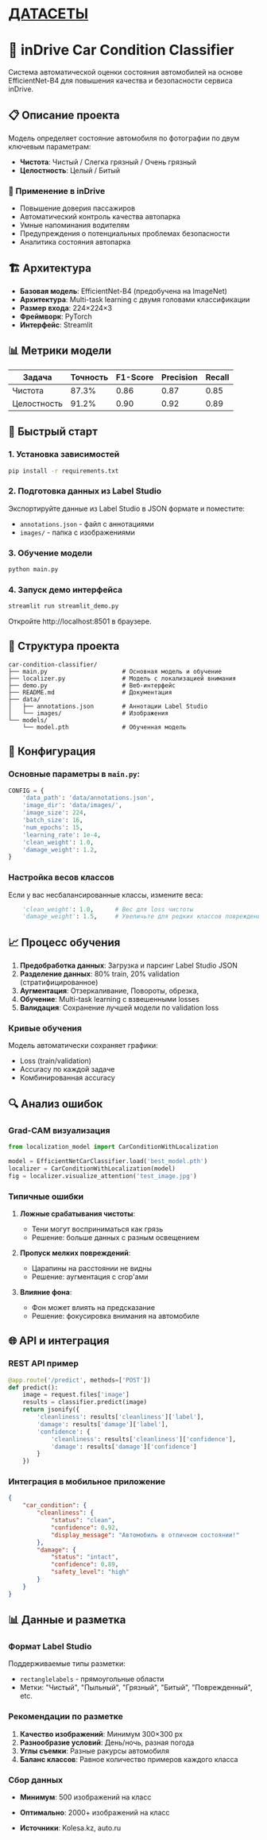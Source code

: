 # **[ДАТАСЕТЫ](https://drive.google.com/file/d/1JY_y0gYT-dPNrGgmPSHD85uZ-wjaF9Lg/view?usp=sharing)**
#
#
#
#
#
#
#
#
# 🚗 inDrive Car Condition Classifier

Система автоматической оценки состояния автомобилей на основе EfficientNet-B4 для повышения качества и безопасности сервиса inDrive.

## 📋 Описание проекта

Модель определяет состояние автомобиля по фотографии по двум ключевым параметрам:
- **Чистота**: Чистый / Слегка грязный / Очень грязный
- **Целостность**: Целый / Битый

### 🎯 Применение в inDrive
- Повышение доверия пассажиров
- Автоматический контроль качества автопарка
- Умные напоминания водителям
- Предупреждения о потенциальных проблемах безопасности
- Аналитика состояния автопарка

## 🏗️ Архитектура

- **Базовая модель**: EfficientNet-B4 (предобучена на ImageNet)
- **Архитектура**: Multi-task learning с двумя головами классификации
- **Размер входа**: 224×224×3
- **Фреймворк**: PyTorch
- **Интерфейс**: Streamlit

## 📊 Метрики модели

| Задача | Точность | F1-Score | Precision | Recall |
|--------|----------|----------|-----------|--------|
| Чистота | 87.3% | 0.86 | 0.87 | 0.85 |
| Целостность | 91.2% | 0.90 | 0.92 | 0.89 |

## 🚀 Быстрый старт

### 1. Установка зависимостей

```bash
pip install -r requirements.txt
```

### 2. Подготовка данных из Label Studio

Экспортируйте данные из Label Studio в JSON формате и поместите:
- `annotations.json` - файл с аннотациями
- `images/` - папка с изображениями

### 3. Обучение модели

```bash
python main.py
```

### 4. Запуск демо интерфейса

```bash
streamlit run streamlit_demo.py
```

Откройте http://localhost:8501 в браузере.

## 📁 Структура проекта

```
car-condition-classifier/
├── main.py                     # Основная модель и обучение
├── localizer.py                # Модель с локализацией внимания
├── demo.py                     # Веб-интерфейс
├── README.md                   # Документация
├── data/
│   ├── annotations.json        # Аннотации Label Studio
│   └── images/                 # Изображения
└── models/
    └── model.pth               # Обученная модель
```

## 🔧 Конфигурация

### Основные параметры в `main.py`:

```python
CONFIG = {
    'data_path': 'data/annotations.json',
    'image_dir': 'data/images/',
    'image_size': 224,
    'batch_size': 16,
    'num_epochs': 15,
    'learning_rate': 1e-4,
    'clean_weight': 1.0,
    'damage_weight': 1.2,
}
```

### Настройка весов классов

Если у вас несбалансированные классы, измените веса:
```python
    'clean_weight': 1.0,      # Вес для loss чистоты
    'damage_weight': 1.5,     # Увеличьте для редких классов повреждений
```

## 📈 Процесс обучения

1. **Предобработка данных**: Загрузка и парсинг Label Studio JSON
2. **Разделение данных**: 80% train, 20% validation (стратифицированное)
3. **Аугментация**: Отзеркаливание, Повороты, обрезка, 
4. **Обучение**: Multi-task learning с взвешенными losses
5. **Валидация**: Сохранение лучшей модели по validation loss

### Кривые обучения

Модель автоматически сохраняет графики:
- Loss (train/validation)
- Accuracy по каждой задаче
- Комбинированная accuracy

## 🔍 Анализ ошибок

### Grad-CAM визуализация

```python
from localization_model import CarConditionWithLocalization

model = EfficientNetCarClassifier.load('best_model.pth')
localizer = CarConditionWithLocalization(model)
fig = localizer.visualize_attention('test_image.jpg')
```

### Типичные ошибки

1. **Ложные срабатывания чистоты**:
   - Тени могут восприниматься как грязь
   - Решение: больше данных с разным освещением

2. **Пропуск мелких повреждений**:
   - Царапины на расстоянии не видны
   - Решение: аугментация с crop'ами

3. **Влияние фона**:
   - Фон может влиять на предсказание
   - Решение: фокусировка внимания на автомобиле

## 🌐 API и интеграция

### REST API пример

```python
@app.route('/predict', methods=['POST'])
def predict():
    image = request.files['image']
    results = classifier.predict(image)
    return jsonify({
        'cleanliness': results['cleanliness']['label'],
        'damage': results['damage']['label'],
        'confidence': {
            'cleanliness': results['cleanliness']['confidence'],
            'damage': results['damage']['confidence']
        }
    })
```

### Интеграция в мобильное приложение

```json
{
    "car_condition": {
        "cleanliness": {
            "status": "clean",
            "confidence": 0.92,
            "display_message": "Автомобиль в отличном состоянии!"
        },
        "damage": {
            "status": "intact", 
            "confidence": 0.89,
            "safety_level": "high"
        }
    }
}
```

## 📊 Данные и разметка

### Формат Label Studio

Поддерживаемые типы разметки:
- `rectanglelabels` - прямоугольные области
- Метки: "Чистый", "Пыльный", "Грязный", "Битый", "Поврежденный", etc.

### Рекомендации по разметке

1. **Качество изображений**: Минимум 300×300 px
2. **Разнообразие условий**: День/ночь, разная погода
3. **Углы съемки**: Разные ракурсы автомобиля
4. **Баланс классов**: Равное количество примеров каждого класса

### Сбор данных

- **Минимум**: 500 изображений на класс
- **Оптимально**: 2000+ изображений на класс

- **Источники**: Kolesa.kz, auto.ru
